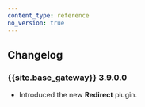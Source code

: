 ```yaml
---
content_type: reference
no_version: true
---
```


## Changelog

### {{site.base_gateway}} 3.9.0.0

* Introduced the new **Redirect** plugin.
